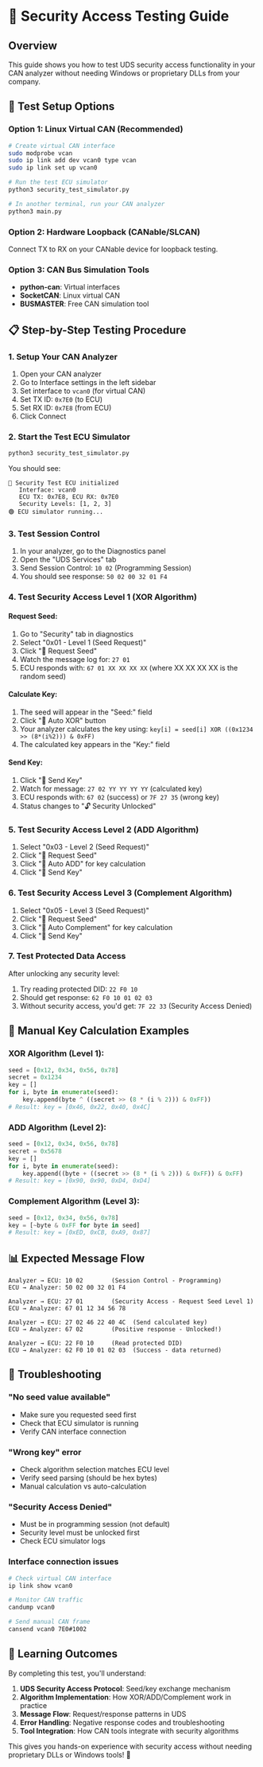 # 🔐 Security Access Testing Guide

## Overview
This guide shows you how to test UDS security access functionality in your CAN analyzer without needing Windows or proprietary DLLs from your company.

## 🧪 Test Setup Options

### Option 1: Linux Virtual CAN (Recommended)
```bash
# Create virtual CAN interface
sudo modprobe vcan
sudo ip link add dev vcan0 type vcan
sudo ip link set up vcan0

# Run the test ECU simulator
python3 security_test_simulator.py

# In another terminal, run your CAN analyzer
python3 main.py
```

### Option 2: Hardware Loopback (CANable/SLCAN)
Connect TX to RX on your CANable device for loopback testing.

### Option 3: CAN Bus Simulation Tools
- **python-can**: Virtual interfaces
- **SocketCAN**: Linux virtual CAN
- **BUSMASTER**: Free CAN simulation tool

## 📋 Step-by-Step Testing Procedure

### 1. Setup Your CAN Analyzer
1. Open your CAN analyzer
2. Go to Interface settings in the left sidebar
3. Set interface to `vcan0` (for virtual CAN)
4. Set TX ID: `0x7E0` (to ECU)
5. Set RX ID: `0x7E8` (from ECU)
6. Click Connect

### 2. Start the Test ECU Simulator
```bash
python3 security_test_simulator.py
```
You should see:
```
🚗 Security Test ECU initialized
   Interface: vcan0
   ECU TX: 0x7E8, ECU RX: 0x7E0
   Security Levels: [1, 2, 3]
🟢 ECU simulator running...
```

### 3. Test Session Control
1. In your analyzer, go to the Diagnostics panel
2. Open the "UDS Services" tab
3. Send Session Control: `10 02` (Programming Session)
4. You should see response: `50 02 00 32 01 F4`

### 4. Test Security Access Level 1 (XOR Algorithm)

#### Request Seed:
1. Go to "Security" tab in diagnostics
2. Select "0x01 - Level 1 (Seed Request)"
3. Click "🌱 Request Seed"
4. Watch the message log for: `27 01`
5. ECU responds with: `67 01 XX XX XX XX` (where XX XX XX XX is the random seed)

#### Calculate Key:
1. The seed will appear in the "Seed:" field
2. Click "🤖 Auto XOR" button
3. Your analyzer calculates the key using: `key[i] = seed[i] XOR ((0x1234 >> (8*(i%2))) & 0xFF)`
4. The calculated key appears in the "Key:" field

#### Send Key:
1. Click "🔑 Send Key"
2. Watch for message: `27 02 YY YY YY YY` (calculated key)
3. ECU responds with: `67 02` (success) or `7F 27 35` (wrong key)
4. Status changes to "🔓 Security Unlocked"

### 5. Test Security Access Level 2 (ADD Algorithm)
1. Select "0x03 - Level 2 (Seed Request)"
2. Click "🌱 Request Seed"
3. Click "🤖 Auto ADD" for key calculation
4. Click "🔑 Send Key"

### 6. Test Security Access Level 3 (Complement Algorithm)
1. Select "0x05 - Level 3 (Seed Request)"  
2. Click "🌱 Request Seed"
3. Click "🤖 Auto Complement" for key calculation
4. Click "🔑 Send Key"

### 7. Test Protected Data Access
After unlocking any security level:
1. Try reading protected DID: `22 F0 10`
2. Should get response: `62 F0 10 01 02 03`
3. Without security access, you'd get: `7F 22 33` (Security Access Denied)

## 🧮 Manual Key Calculation Examples

### XOR Algorithm (Level 1):
```python
seed = [0x12, 0x34, 0x56, 0x78]
secret = 0x1234
key = []
for i, byte in enumerate(seed):
    key.append(byte ^ ((secret >> (8 * (i % 2))) & 0xFF))
# Result: key = [0x46, 0x22, 0x40, 0x4C]
```

### ADD Algorithm (Level 2):
```python
seed = [0x12, 0x34, 0x56, 0x78]
secret = 0x5678
key = []
for i, byte in enumerate(seed):
    key.append((byte + ((secret >> (8 * (i % 2))) & 0xFF)) & 0xFF)
# Result: key = [0x90, 0x90, 0xD4, 0xD4]
```

### Complement Algorithm (Level 3):
```python
seed = [0x12, 0x34, 0x56, 0x78]
key = [~byte & 0xFF for byte in seed]
# Result: key = [0xED, 0xCB, 0xA9, 0x87]
```

## 📊 Expected Message Flow

```
Analyzer → ECU: 10 02        (Session Control - Programming)
ECU → Analyzer: 50 02 00 32 01 F4

Analyzer → ECU: 27 01        (Security Access - Request Seed Level 1)
ECU → Analyzer: 67 01 12 34 56 78

Analyzer → ECU: 27 02 46 22 40 4C  (Send calculated key)
ECU → Analyzer: 67 02        (Positive response - Unlocked!)

Analyzer → ECU: 22 F0 10     (Read protected DID)
ECU → Analyzer: 62 F0 10 01 02 03  (Success - data returned)
```

## 🐛 Troubleshooting

### "No seed value available"
- Make sure you requested seed first
- Check that ECU simulator is running
- Verify CAN interface connection

### "Wrong key" error
- Check algorithm selection matches ECU level
- Verify seed parsing (should be hex bytes)
- Manual calculation vs auto-calculation

### "Security Access Denied"
- Must be in programming session (not default)
- Security level must be unlocked first
- Check ECU simulator logs

### Interface connection issues
```bash
# Check virtual CAN interface
ip link show vcan0

# Monitor CAN traffic
candump vcan0

# Send manual CAN frame
cansend vcan0 7E0#1002
```

## 🎯 Learning Outcomes

By completing this test, you'll understand:

1. **UDS Security Access Protocol**: Seed/key exchange mechanism
2. **Algorithm Implementation**: How XOR/ADD/Complement work in practice  
3. **Message Flow**: Request/response patterns in UDS
4. **Error Handling**: Negative response codes and troubleshooting
5. **Tool Integration**: How CAN tools integrate with security algorithms

This gives you hands-on experience with security access without needing proprietary DLLs or Windows tools! 🎉
